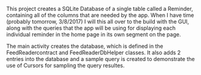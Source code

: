 This project creates a SQLite Database of a single table called a Reminder, containing all of the columns that are needed by the app. When I have time (probably tomorrow, 3/8/2017) I will this all over to the build with the GUI, along with the queries that the app will be using for displaying each individual reminder in the home page in its own segment on the page.  

The main activity creates the database, which is defined in the FeedReadercontract and FeedReaderDbHelper classes. It also adds 2 entries into the database and a sample query is created to demonstrate the use of Cursors for sampling the query resultes. 

